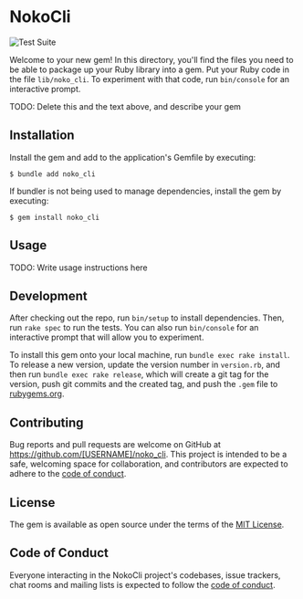 # NokoCli

![Test Suite](https://github.com/juanvqz/noko_cli/actions/workflows/main.yml/badge.svg)

Welcome to your new gem! In this directory, you'll find the files you need to be able to package up your Ruby library into a gem. Put your Ruby code in the file `lib/noko_cli`. To experiment with that code, run `bin/console` for an interactive prompt.

TODO: Delete this and the text above, and describe your gem

## Installation

Install the gem and add to the application's Gemfile by executing:

    $ bundle add noko_cli

If bundler is not being used to manage dependencies, install the gem by executing:

    $ gem install noko_cli

## Usage

TODO: Write usage instructions here

## Development

After checking out the repo, run `bin/setup` to install dependencies. Then, run `rake spec` to run the tests. You can also run `bin/console` for an interactive prompt that will allow you to experiment.

To install this gem onto your local machine, run `bundle exec rake install`. To release a new version, update the version number in `version.rb`, and then run `bundle exec rake release`, which will create a git tag for the version, push git commits and the created tag, and push the `.gem` file to [rubygems.org](https://rubygems.org).

## Contributing

Bug reports and pull requests are welcome on GitHub at https://github.com/[USERNAME]/noko_cli. This project is intended to be a safe, welcoming space for collaboration, and contributors are expected to adhere to the [code of conduct](https://github.com/[USERNAME]/noko_cli/blob/master/CODE_OF_CONDUCT.md).

## License

The gem is available as open source under the terms of the [MIT License](https://opensource.org/licenses/MIT).

## Code of Conduct

Everyone interacting in the NokoCli project's codebases, issue trackers, chat rooms and mailing lists is expected to follow the [code of conduct](https://github.com/[USERNAME]/noko_cli/blob/master/CODE_OF_CONDUCT.md).
